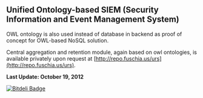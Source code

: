 Unified Ontology-based SIEM (Security Information and Event Management System)
---

OWL ontology is also used instead of database in backend as proof of concept for OWL-based NoSQL solution.

Central aggregation and retention module, again based on owl ontologies, is available privately upon request at [http://repo.fuschia.us/urs](http://repo.fuschia.us/urs).

**Last Update: October 19, 2012**

[![Bitdeli Badge](https://d2weczhvl823v0.cloudfront.net/morteza/urs/trend.png)](https://bitdeli.com/free "Bitdeli Badge")

